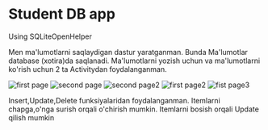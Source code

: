 # Student DB app

Using SQLiteOpenHelper 

Men ma'lumotlarni saqlaydigan dastur yaratganman. Bunda Ma'lumotlar database (xotira)da  saqlanadi.  Ma'lumotlarni yozish uchun va ma'lumotlarni ko'rish uchun 2 ta Activitydan foydalanganman.

![first page](https://user-images.githubusercontent.com/82223231/133746458-60389e4f-bb52-40ca-9c5f-ade8b7c9118d.jpg)
![second page](https://user-images.githubusercontent.com/82223231/133746671-5dc97a8f-35f9-435b-be2f-2fa83dd2ad87.jpg)
![second page2](https://user-images.githubusercontent.com/82223231/133746783-22df2904-4cdb-4943-9bee-dc8ae67d259f.jpg)
![first page2](https://user-images.githubusercontent.com/82223231/133746921-3004ef36-4b46-4c3f-9c57-90c9f9947ea1.jpg)
![fist page3](https://user-images.githubusercontent.com/82223231/133747065-423eee97-1601-433f-9618-d427f4974060.jpg)

Insert,Update,Delete funksiyalaridan foydalanganman. Itemlarni chapga,o'nga surish orqali o'chirish mumkin. Itemlarni bosish orqali Update qilish mumkin

